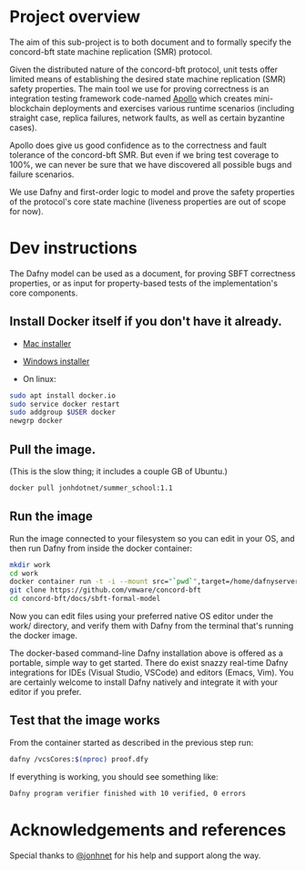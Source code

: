 # Project overview
The aim of this sub-project is to both document and to formally specify the concord-bft state machine replication (SMR) protocol. 

Given the distributed nature of the concord-bft protocol, unit tests offer limited means of establishing the desired state machine replication (SMR) safety properties. The main tool we use for proving correctness is an integration testing framework code-named [Apollo](https://github.com/vmware/concord-bft/tree/master/tests/apollo) which creates mini-blockchain deployments and exercises various runtime scenarios (including straight case, replica failures, network faults, as well as certain byzantine cases).

Apollo does give us good confidence as to the correctness and fault tolerance of the concord-bft SMR. But even if we bring test coverage to 100%, we can never be sure that we have discovered all possible bugs and failure scenarios.

We use Dafny and first-order logic to model and prove the safety properties of the protocol's core state machine (liveness properties are out of scope for now).

# Dev instructions

The Dafny model can be used as a document, for proving SBFT correctness properties, or as input for property-based tests of the implementation's core components.

## Install Docker itself if you don't have it already.

  * [Mac installer](https://docs.docker.com/v17.12/docker-for-mac/install/)

  * [Windows installer](https://docs.docker.com/v17.12/docker-for-windows/install/)

  * On linux:

```bash
sudo apt install docker.io
sudo service docker restart
sudo addgroup $USER docker
newgrp docker
```

## Pull the image.
(This is the slow thing; it includes a couple GB of Ubuntu.)

```bash
docker pull jonhdotnet/summer_school:1.1
```

## Run the image

Run the image connected to your filesystem so you can edit in your OS, and then run Dafny from inside the docker container:

```bash
mkdir work
cd work
docker container run -t -i --mount src="`pwd`",target=/home/dafnyserver/work,type=bind --workdir /home/dafnyserver/work jonhdotnet/summer_school:1.1 /bin/bash
git clone https://github.com/vmware/concord-bft
cd concord-bft/docs/sbft-formal-model
```

Now you can edit files using your preferred native OS editor under the work/
directory, and verify them with Dafny from the terminal that's running the
docker image.

The docker-based command-line Dafny installation above is offered as a
portable, simple way to get started.  There do exist snazzy real-time Dafny
integrations for IDEs (Visual Studio, VSCode) and editors (Emacs, Vim).  You
are certainly welcome to install Dafny natively and integrate it with your
editor if you prefer.

## Test that the image works

From the container started as described in the previous step run:

```bash
dafny /vcsCores:$(nproc) proof.dfy
```

If everything is working, you should see something like:

```bash
Dafny program verifier finished with 10 verified, 0 errors
```

# Acknowledgements and references

Special thanks to [@jonhnet](https://github.com/jonhnet) for his help and support along the way.
